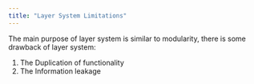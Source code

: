 ```yaml
---
title: "Layer System Limitations"
---
```


The main purpose of layer system is similar to modularity, there is some drawback of layer system:

1. The Duplication of functionality
2. The Information leakage